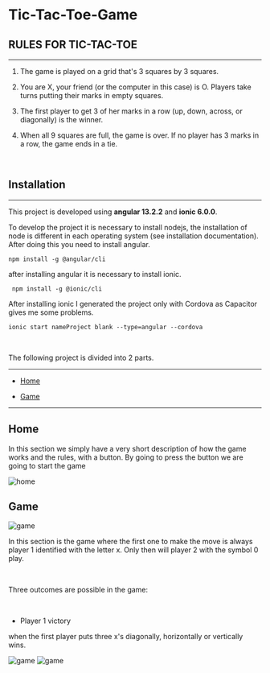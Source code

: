 # Tic-Tac-Toe-Game

## RULES FOR TIC-TAC-TOE

<hr>

1. The game is played on a grid that's 3 squares by 3 squares.

2. You are X, your friend (or the computer in this case) is O. Players take turns putting their marks in empty squares.

3. The first player to get 3 of her marks in a row (up, down, across, or diagonally) is the winner.

4. When all 9 squares are full, the game is over. If no player has 3 marks in a row, the game ends in a tie.

<br>

## Installation

<hr>

This project is developed using **angular 13.2.2** and **ionic 6.0.0**.

To develop the project it is necessary to install nodejs, the installation of node is different in each operating system (see installation documentation).
After doing this you need to install angular.

`npm install -g @angular/cli`

after installing angular it is necessary to install ionic.

` npm install -g @ionic/cli`

After installing ionic I generated the project only with Cordova as Capacitor gives me some problems.

`ionic start nameProject blank --type=angular --cordova`

<br>


The following project is divided into 2 parts.

<hr>

- [Home](#home)

- [Game](#game)

<hr>

## Home

In this section we simply have a very short description of how the game works and the rules, with a button. By going to press the button we are going to start the game


![home](./images/home.png) 

## Game

![game](./images/start.png) 

In this section is the game where the first one to make the move is always player 1 identified with the letter x.
Only then will player 2 with the symbol 0 play.

<br>

Three outcomes are possible in the game:

<br>
  
  - Player 1 victory

when the first player puts three x's diagonally, horizontally or vertically wins.

![game](./images/vittoria1.png) 
![game](./images/vittoria1x.png) 
